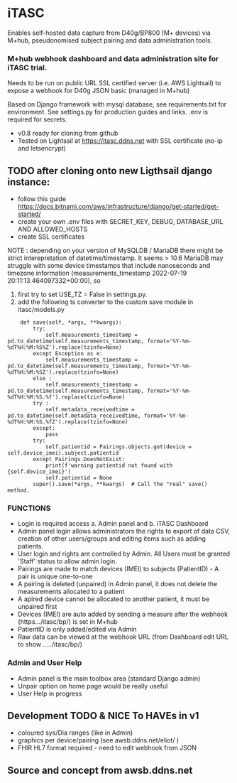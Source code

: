 # iTASC 

Enables self-hosted data capture from D40g/BP800 (M+ devices) via M+hub, pseudonomised subject pairing and data administration tools.

### M+hub webhook dashboard and data administration site for iTASC trial.

Needs to be run on public URL SSL certified server (i.e. AWS Lightsail) to expose a webhook for D40g JSON basic (managed in M+hub)

Based on Django framework with mysql database, see requirements.txt for environment. See settings.py for production guides and links. .env is required for secrets.

- v0.8 ready for cloning from github
- Tested on Lightsail at https://itasc.ddns.net with SSL certificate (no-ip and letsencrypt) 


## TODO after cloning onto new Ligthsail django instance:
- follow this guide https://docs.bitnami.com/aws/infrastructure/django/get-started/get-started/
- create your own .env files with SECRET_KEY, DEBUG, DATABASE_URL AND ALLOWED_HOSTS 
- create SSL certificates

NOTE : depending on your version of MySQLDB / MariaDB there might be strict interepretation of datetime/timestamp. It seems > 10.6 MariaDB may struggle with some device timestamps that include nanoseconds and timezone information (measurements_timestamp 2022-07-19 20:11:13.464097332+00:00), so 
1. first try to set USE_TZ = False in settings.py.
2. add the following ts converter to the custom save module in itasc/models.py

```
    def save(self, *args, **kwargs):
        try:
            self.measurements_timestamp = pd.to_datetime(self.measurements_timestamp, format='%Y-%m-%dT%H:%M:%S%Z').replace(tzinfo=None)
        except Exception as e:
            self.measurements_timestamp = pd.to_datetime(self.measurements_timestamp, format='%Y-%m-%dT%H:%M:%SZ').replace(tzinfo=None)
        else :
            self.measurements_timestamp = pd.to_datetime(self.measurements_timestamp, format='%Y-%m-%dT%H:%M:%S.%f').replace(tzinfo=None)
        try :
            self.metadata_receivedtime = pd.to_datetime(self.metadata_receivedtime, format='%Y-%m-%dT%H:%M:%S.%fZ').replace(tzinfo=None)
        except:
            pass
        try:
            self.patientid = Pairings.objects.get(device = self.device_imei).subject.patientid
        except Pairings.DoesNotExist:
            print(f'warning patientid not found with {self.device_imei}')
            self.patientid = None
        super().save(*args, **kwargs)  # Call the "real" save() method.
```

### FUNCTIONS
- Login is required access a. Admin panel and b. iTASC Dashboard
- Admin panel login allows administrators the rights to export of data CSV, creation of other users/groups and editing items such as adding patients.
- User login and rights are controlled by Admin. All Users must be granted 'Staff' status to allow admin login. 
- Pairings are made to match devices (IMEI) to subjects (PatientID) - A pair is unique one-to-one
- A pairing is deleted (unpaired) in Admin panel, it does not delete the measurements allocated to a patient
- A apired device cannot be allocated to another patient, it must be unpaired first
- Devices (IMEI) are auto added by sending a measure after the webhook (https.../itasc/bp/) is set in M+hub
- PatientID is only added/edited via Admin
- Raw data can be viewed at the webhook URL (from Dashboard edit URL to show ...../itasc/bp/)  

### Admin and User Help
- Admin panel is the main toolbox area (standard Django admin)
- Unpair option on home page would be really useful 
- User Help in progress

## Development TODO & NICE To HAVEs in v1
- coloured sys/Dia ranges (like in Admin)
- graphics per device/pairing (see awsb.ddns.net/eliot/ )
- FHIR HL7 format required - need to edit webhook from JSON


## Source and concept from awsb.ddns.net
